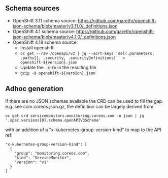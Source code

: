 ## Schema sources

- OpenShift 3.11 schema source: https://github.com/garethr/openshift-json-schema/blob/master/v3.11.0/_definitions.json
- OpenShift 4.1 schema source: https://github.com/garethr/openshift-json-schema/blob/master/v4.1.0/_definitions.json
- OpenShift 4.18 schema source:
  - Install openshift
  - `oc get --raw /openapi/v2 | jq --sort-keys 'del(.parameters, .paths[], .security, .securityDefinitions)'  > openshift-${version}.json`
  - Update the `.info` in the resulting file
  - `gzip -9 openshift-${version}.json`

## Adhoc generation

If there are no JSON schemas available the CRD can be used to fill the
gap. e.g. see com.coreos.json.gz, the definition can be largely derived from:

```
oc get crd servicemonitors.monitoring.coreos.com -o json | jq '.spec.versions[0].schema.openAPIV3Schema'
```

with an addition of a "x-kubernetes-group-version-kind" to map to the API ref:

```
"x-kubernetes-group-version-kind": [
  {
    "group": "monitoring.coreos.com",
    "kind": "ServiceMonitor",
    "version": "v1"
  }
]
```

